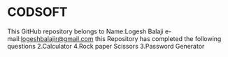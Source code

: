 # CODSOFT
This GitHub repository belongs to
Name:Logesh Balaji 
e-mail:logeshbalajir@gmail.com
this Repository has completed the following questions
2.Calculator
4.Rock paper Scissors
3.Password Generator
